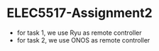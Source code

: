 # ELEC5517-Assignment2
- for task 1, we use Ryu as remote controller
- for task 2, we use ONOS as remote controller
